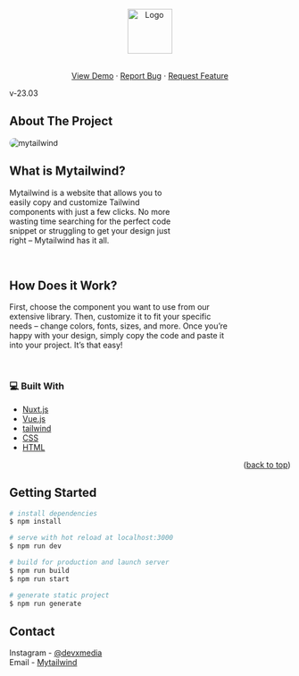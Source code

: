 <br />
<div align="center">
  <a href="https://github.com/Ashraful-malik/mytailwind">
    <img src="https://mytailwind.xyz/logo.png" style="width:5rem;" alt="Logo" >
  </a>
  <p align="center">
    <br />
    <a href="https://mytailwind.xyz/">View Demo</a>
    ·
    <a href="https://github.com/Ashraful-malik/mytailwind/issues">Report Bug</a>
    ·
    <a href="https://github.com/Ashraful-malik/mytailwind/issues">Request Feature</a>
  </p>
</div>

<p id="top">v-23.03<p/>

  <!-- ABOUT THE PROJECT -->

## About The Project

<img src="https://mytailwind.xyz/_nuxt/img/mytailwind.670aa1c.png" alt="mytailwind" style='border-radius:10px' >

<br>

## What is Mytailwind?

<p style='width:60%'>
Mytailwind is a website that allows you to easily copy and customize Tailwind components with just a few clicks. No more wasting time searching for the perfect code snippet or struggling to get your design just right – Mytailwind has it all.
</p>
<br>

## How Does it Work?

<p style='width:80%'>First, choose the component you want to use from our extensive library. Then, customize it to fit your specific needs – change colors, fonts, sizes, and more. Once you’re happy with your design, simply copy the code and paste it into your project. It’s that easy!</p>

<br>

### 💻 Built With

- [Nuxt.js](https://nextjs.org/)
- [Vue.js](https://vuejs.org/)
- [tailwind](https://tailwindcss.com/)
- [CSS](https://web.dev/learn/css/)
- [HTML](https://html.com/)

<p align="right">(<a href="#top">back to top</a>)</p>

## Getting Started

```bash
# install dependencies
$ npm install

# serve with hot reload at localhost:3000
$ npm run dev

# build for production and launch server
$ npm run build
$ npm run start

# generate static project
$ npm run generate
```

<!-- CONTACT -->

## Contact

Instagram - [@devxmedia](https://www.instagram.com/devxmedia/)
<br>
Email - [Mytailwind](mytailwind.inbox@gmail.com)
